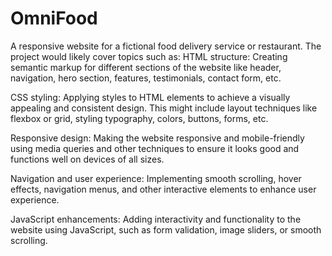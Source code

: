 # OmniFood

A responsive website for a fictional food delivery service or restaurant. The project would likely cover topics such as:
HTML structure: Creating semantic markup for different sections of the website like header, navigation, hero section, features, testimonials, contact form, etc.

CSS styling: Applying styles to HTML elements to achieve a visually appealing and consistent design. This might include layout techniques like flexbox or grid, styling typography, colors, buttons, forms, etc.

Responsive design: Making the website responsive and mobile-friendly using media queries and other techniques to ensure it looks good and functions well on devices of all sizes.

Navigation and user experience: Implementing smooth scrolling, hover effects, navigation menus, and other interactive elements to enhance user experience.

JavaScript enhancements: Adding interactivity and functionality to the website using JavaScript, such as form validation, image sliders, or smooth scrolling.
